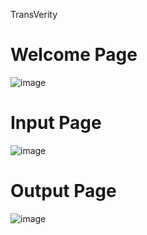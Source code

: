 TransVerity

# Welcome Page
![image](https://github.com/Ankit09092001/Text_Summarization_in_any_language/assets/96561363/84e58bf2-d6c3-4312-9ca9-91f7b84ee770)

# Input Page
![image](https://github.com/Ankit09092001/Text_Summarization_in_any_language/assets/96561363/83504a73-bce2-424e-a3f5-ed68cfe41b55)

# Output Page
![image](https://github.com/Ankit09092001/Text_Summarization_in_any_language/assets/96561363/5b0cd446-f042-4323-8aaf-201e4ebe6893)
